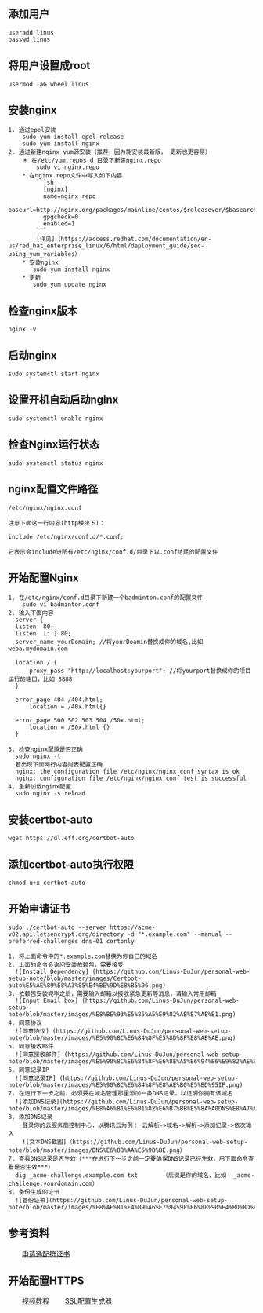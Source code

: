 ## 添加用户
    useradd linus
    passwd linus
## 将用户设置成root
    usermod -aG wheel linus
## 安装nginx
    1. 通过epel安装
        sudo yum install epel-release
        sudo yum install nginx
    2. 通过新建nginx yum源安装（推荐，因为能安装最新版， 更新也更容易）
        ＊ 在/etc/yum.repos.d 目录下新建nginx.repo
            sudo vi nginx.repo
        * 在nginx.repo文件中写入如下内容
            ```sh
              [nginx]
              name=nginx repo
              baseurl=http://nginx.org/packages/mainline/centos/$releasever/$basearch/
              gpgcheck=0
              enabled=1
            ```
            [详见]（https://access.redhat.com/documentation/en-us/red_hat_enterprise_linux/6/html/deployment_guide/sec-using_yum_variables）
        * 安装nginx
           sudo yum install nginx
        * 更新
           sudo yum update nginx
## 检查nginx版本
    nginx -v
## 启动nginx
    sudo systemctl start nginx
## 设置开机自动启动nginx
    sudo systemctl enable nginx
## 检查Nginx运行状态
    sudo systemctl status nginx
## nginx配置文件路径
    /etc/nginx/nginx.conf

    注意下面这一行内容(http模块下)：

    include /etc/nginx/conf.d/*.conf;

    它表示会include进所有/etc/nginx/conf.d/目录下以.conf结尾的配置文件
## 开始配置Nginx
    1. 在/etc/nginx/conf.d目录下新建一个badminton.conf的配置文件
        sudo vi badminton.conf
    2. 输入下面内容
      server {
      listen  80;
      listen  [::]:80;
      server_name yourDomain; //将yourDoamin替换成你的域名,比如 weba.mydomain.com

      location / {
          proxy_pass "http://localhost:yourport"; //将yourport替换成你的项目运行的端口，比如 8888
      }

      error_page 404 /404.html;
          location = /40x.html{}

      error_page 500 502 503 504 /50x.html;
          location = /50x.html {}
      }

    3. 检查nginx配置是否正确
      sudo nginx -t
      若出现下面两行内容则表配置正确
      nginx: the configuration file /etc/nginx/nginx.conf syntax is ok
      nginx: configuration file /etc/nginx/nginx.conf test is successful
    4. 重新加载nginx配置
      sudo nginx -s reload
## 安装certbot-auto
    wget https://dl.eff.org/certbot-auto
## 添加certbot-auto执行权限
    chmod u+x certbot-auto
## 开始申请证书
    sudo ./certbot-auto --server https://acme-v02.api.letsencrypt.org/directory -d "*.example.com" --manual --preferred-challenges dns-01 certonly

    1. 将上面命令中的*.example.com替换为你自己的域名
    2. 上面的命令会询问安装依赖包，需要接受
      ![Install Dependency] (https://github.com/Linus-DuJun/personal-web-setup-note/blob/master/images/Certbot-auto%E5%AE%89%E8%A3%85%E4%BE%9D%E8%B5%96.png)
    3. 依赖包安装完毕之后，需要输入邮箱以接收紧急更新等消息，请输入常用邮箱
      ![Input Email box] (https://github.com/Linus-DuJun/personal-web-setup-note/blob/master/images/%E8%BE%93%E5%85%A5%E9%82%AE%E7%AE%B1.png)
    4. 同意协议
      ![同意协议] (https://github.com/Linus-DuJun/personal-web-setup-note/blob/master/images/%E5%90%8C%E6%84%8F%E5%8D%8F%E8%AE%AE.png)
    5. 同意接收邮件
      ![同意接收邮件] (https://github.com/Linus-DuJun/personal-web-setup-note/blob/master/images/%E5%90%8C%E6%84%8F%E6%8E%A5%E6%94%B6%E9%82%AE%E4%BB%B6.png)
    6. 同意记录IP
      ![同意记录IP] (https://github.com/Linus-DuJun/personal-web-setup-note/blob/master/images/%E5%90%8C%E6%84%8F%E8%AE%B0%E5%BD%95IP.png)
    7. 在进行下一步之前，必须要在域名管理那里添加一条DNS记录，以证明你拥有该域名
      ![添加DNS记录](https://github.com/Linus-DuJun/personal-web-setup-note/blob/master/images/%E8%A6%81%E6%B1%82%E6%B7%BB%E5%8A%A0DNS%E8%A7%A3%E6%9E%90.png)
    8. 添加DNS记录
        登录你的云服务商控制中心，以腾讯云为例： 云解析->域名->解析->添加记录->依次输入
        ![文本DNS截图]（https://github.com/Linus-DuJun/personal-web-setup-note/blob/master/images/DNS%E6%88%AA%E5%9B%BE.png）
    7. 查看DNS记录是否生效（***在进行下一步之前一定要确保DNS记录已经生效，用下面命令查看是否生效***）
      dig _acme-challenge.example.com txt       （后缀是你的域名，比如  _acme-challenge.yourdomain.com）
    8. 备份生成的证书
      ![备份证书](https://github.com/Linus-DuJun/personal-web-setup-note/blob/master/images/%E8%AF%81%E4%B9%A6%E7%94%9F%E6%88%90%E4%BD%8D%E7%BD%AE.png)

## 参考资料
&emsp;&emsp;[申请通配符证书](https://www.cnblogs.com/tinywan/p/8573169.html)

## 开始配置HTTPS
  &emsp;&emsp;[视频教程](https://www.youtube.com/watch?v=d4QDyHLHZ9c&t=833s)
  &emsp;&emsp;[SSL配置生成器](https://mozilla.github.io/server-side-tls/ssl-config-generator/)

